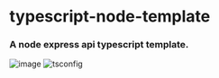 # typescript-node-template

### A node express api typescript template.

![image](https://user-images.githubusercontent.com/56268564/91102669-01c1e080-e640-11ea-90c7-0b8deb720e05.png)
![tsconfig](https://user-images.githubusercontent.com/56268564/91102784-3afa5080-e640-11ea-81cb-bc1af7cd56b1.png)
